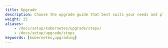 ```yaml
---
title: Upgrade
description: Choose the upgrade guide that best suits your needs and platform.
weight: 25
aliases:
    - /docs/setup/kubernetes/upgrade/steps/
    - /docs/setup/upgrade/steps
keywords: [kubernetes,upgrading]
---
```

